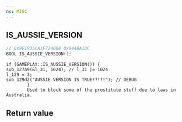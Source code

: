 ```yaml
---
ns: MISC
---
```

## IS_AUSSIE_VERSION

```c
// 0x9F1935CA1F724008 0x944BA1DC
BOOL IS_AUSSIE_VERSION();
```

```
if (GAMEPLAY::IS_AUSSIE_VERSION()) {  
sub_127a9(&l_31, 1024); // l_31 |= 1024  
l_129 = 3;  
sub_129d2("AUSSIE VERSION IS TRUE!?!?!"); // DEBUG  
		}  
		Used to block some of the prostitute stuff due to laws in Australia.  
```

## Return value
